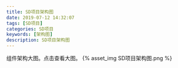 ```yaml
---
title: SD项目架构图
date: 2019-07-12 14:32:07
tags: [SD项目]
categories: SD项目
keywords: [架构图]
description: SD项目架构图
---
```

组件架构大图。点击查看大图。
{% asset_img SD项目架构图.png %}


